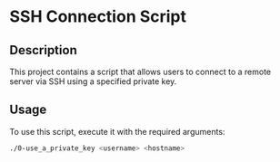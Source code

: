 # SSH Connection Script

## Description
This project contains a script that allows users to connect to a remote server via SSH using a specified private key. 

## Usage
To use this script, execute it with the required arguments: 

```bash
./0-use_a_private_key <username> <hostname>
